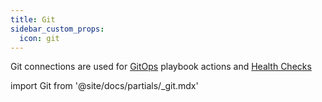 ```yaml
---
title: Git
sidebar_custom_props:
  icon: git
---
```


Git connections are used for [GitOps](/playbooks/actions/gitops) playbook actions and [Health Checks](/canary-checker/reference/git)

import Git from '@site/docs/partials/\_git.mdx'

<Git/>
